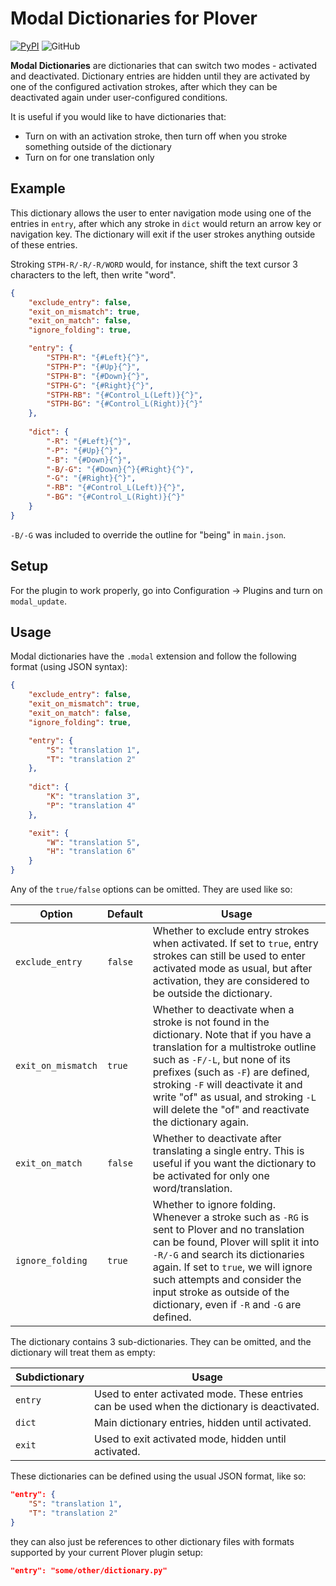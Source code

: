 # Modal Dictionaries for Plover
[![PyPI](https://img.shields.io/pypi/v/plover-modal-dictionary)](https://pypi.org/project/plover-modal-dictionary/)
![GitHub](https://img.shields.io/github/license/Kaoffie/plover_modal_dictionary)

**Modal Dictionaries** are dictionaries that can switch two modes - activated and deactivated. Dictionary entries are hidden until they are activated by one of the configured activation strokes, after which they can be deactivated again under user-configured conditions.

It is useful if you would like to have dictionaries that:
- Turn on with an activation stroke, then turn off when you stroke something outside of the dictionary
- Turn on for one translation only

## Example

This dictionary allows the user to enter navigation mode using one of the entries in `entry`, after which any stroke in `dict` would return an arrow key or navigation key. The dictionary will exit if the user strokes anything outside of these entries.

Stroking `STPH-R/-R/-R/WORD` would, for instance, shift the text cursor 3 characters to the left, then write "word".

```json
{
    "exclude_entry": false,
    "exit_on_mismatch": true,
    "exit_on_match": false,
    "ignore_folding": true,

    "entry": {
        "STPH-R": "{#Left}{^}",
        "STPH-P": "{#Up}{^}",
        "STPH-B": "{#Down}{^}",
        "STPH-G": "{#Right}{^}",
        "STPH-RB": "{#Control_L(Left)}{^}",
        "STPH-BG": "{#Control_L(Right)}{^}"
    },
    
    "dict": {
        "-R": "{#Left}{^}",
        "-P": "{#Up}{^}",
        "-B": "{#Down}{^}",
        "-B/-G": "{#Down}{^}{#Right}{^}",
        "-G": "{#Right}{^}",
        "-RB": "{#Control_L(Left)}{^}",
        "-BG": "{#Control_L(Right)}{^}"
    }
}
```

`-B/-G` was included to override the outline for "being" in `main.json`.


## Setup

For the plugin to work properly, go into Configuration → Plugins and turn on `modal_update`.


## Usage

Modal dictionaries have the `.modal` extension and follow the following format (using JSON syntax):

```json
{
    "exclude_entry": false,
    "exit_on_mismatch": true,
    "exit_on_match": false,
    "ignore_folding": true,

    "entry": {
        "S": "translation 1",
        "T": "translation 2"
    },
    
    "dict": {
        "K": "translation 3",
        "P": "translation 4"
    },

    "exit": {
        "W": "translation 5",
        "H": "translation 6"
    }
}
```

Any of the `true/false` options can be omitted. They are used like so:

| Option | Default | Usage |
|---|---|---|
| `exclude_entry` | `false` | Whether to exclude entry strokes when activated. If set to `true`, entry strokes can still be used to enter activated mode as usual, but after activation, they are considered to be outside the dictionary. |
| `exit_on_mismatch` | `true` | Whether to deactivate when a stroke is not found in the dictionary. Note that if you have a translation for a multistroke outline such as `-F/-L`, but none of its prefixes (such as `-F`) are defined, stroking `-F` will deactivate it and write "of" as usual, and stroking `-L` will delete the "of" and reactivate the dictionary again. |
| `exit_on_match` | `false` | Whether to deactivate after translating a single entry. This is useful if you want the dictionary to be activated for only one word/translation. |
| `ignore_folding` | `true` | Whether to ignore folding. Whenever a stroke such as `-RG` is sent to Plover and no translation can be found, Plover will split it into `-R/-G` and search its dictionaries again. If set to `true`, we will ignore such attempts and consider the input stroke as outside of the dictionary, even if `-R` and `-G` are defined. |

The dictionary contains 3 sub-dictionaries. They can be omitted, and the dictionary will treat them as empty:

| Subdictionary | Usage |
|---|---|
| `entry` | Used to enter activated mode. These entries can be used when the dictionary is deactivated. |
| `dict` | Main dictionary entries, hidden until activated. |
| `exit` | Used to exit activated mode, hidden until activated. |

These dictionaries can be defined using the usual JSON format, like so:

```json
"entry": {
    "S": "translation 1",
    "T": "translation 2"
}
```

they can also just be references to other dictionary files with formats supported by your current Plover plugin setup:

```json
"entry": "some/other/dictionary.py"
```